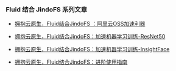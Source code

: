 ### Fluid 结合 JindoFS 系列文章
* [拥抱云原生，Fluid结合JindoFS ：阿里云OSS加速利器](jindo_fluid_introduce.md)

* [拥抱云原生，Fluid结合JindoFS：加速机器学习训练-ResNet50](jindo_fluid_resnet50_example.md)
  
* [拥抱云原生，Fluid结合JindoFS：加速机器学习训练-InsightFace](jindo_fluid_insightFace_example.md)

* [拥抱云原生，Fluid结合JindoFS：进阶使用指南](jindo_fluid_jindofs_step_introduce.md)